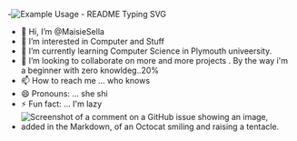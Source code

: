 -<img src="https://readme-typing-svg.demolab.com/?lines=Hi+👋+I+am+Maheshi ;&font=Fira%20Code&center=true&width=580&height=50&duration=4000&pause=1000" alt="Example Usage - README Typing SVG">
- 👋 Hi, I’m @MaisieSella
- 👀 I’m interested in Computer and Stuff
- 🌱 I’m currently learning Computer Science in Plymouth univeersity.
- 💞️ I’m looking to collaborate on more and more projects . By the way i'm a beginner with zero knowldeg..20%
-  📫 How to reach me ... who knows
- 😄 Pronouns: ... she shi
- ⚡ Fun fact: ... I'm lazy
- ![Screenshot of a comment on a GitHub issue showing an image, added in the Markdown, of an Octocat smiling and raising a tentacle.](https://myoctocat.com/assets/images/base-octocat.svg)
<p align="center">

</p>
<!---
MaisieSella/MaisieSella is a ✨ special ✨ repository because its `README.md` (this file) appears on your GitHub profile.
You can click the Preview link to take a look at your changes.
--->
